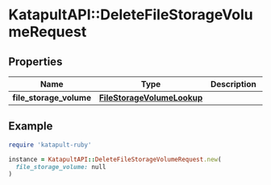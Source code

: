 # KatapultAPI::DeleteFileStorageVolumeRequest

## Properties

| Name | Type | Description | Notes |
| ---- | ---- | ----------- | ----- |
| **file_storage_volume** | [**FileStorageVolumeLookup**](FileStorageVolumeLookup.md) |  |  |

## Example

```ruby
require 'katapult-ruby'

instance = KatapultAPI::DeleteFileStorageVolumeRequest.new(
  file_storage_volume: null
)
```

